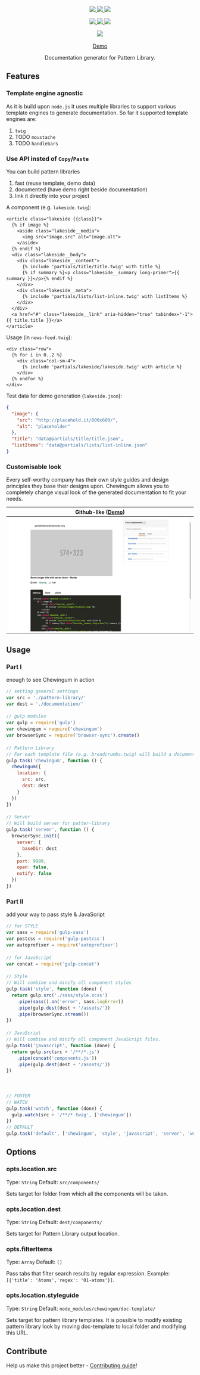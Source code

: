 

<p align="center">
  <a href="https://travis-ci.org/karlisup/chewingum" title="Build Status">
   <img src="https://img.shields.io/travis/karlisup/chewingum/master.svg?style=flat-square" />
  </a>
  <a href="https://coveralls.io/r/karlisup/chewingum?branch=master" title="Coverage Status">
    <img src="https://img.shields.io/coveralls/karlisup/chewingum.svg?style=flat-square" />
  </a>
  <a href="https://www.npmjs.com/package/chewingum" title="npm">
    <img src="https://img.shields.io/npm/dm/chewingum.svg?style=flat-square" />
  </a>
</p>
<p align="center">
  <a href="https://www.npmjs.com/package/chewingum" title="NPM version">
    <img src="https://img.shields.io/npm/v/chewingum.svg?style=flat-square" />
  </a>
  <a href="https://david-dm.org/karlisup/chewingum" title="Dependency Status">
    <img src="https://img.shields.io/david/karlisup/chewingum.svg?style=flat-square&label=deps" />
  </a>
  <a href="https://david-dm.org/karlisup/chewingum#info=devDependencies" title="devDependency Status">
    <img src="https://img.shields.io/david/dev/karlisup/chewingum.svg?style=flat-square&label=devDeps" />
  </a>
</p>
<p align="center"><a href="https://www.github.com/karlisup/chewingum"><img src="https://placehold.it/200x125/" /></a></p>
<p align="center"><a href="https://karlisup.github.io/chewingum/demo/partials/lakeside/lakeside.html" target="_blank">Demo</a></p>
<p align="center">Documentation generator for Pattern Library.</p>

## Features
### Template engine agnostic
As it is build upon `node.js` it uses multiple libraries to support various template engines to generate documentation. So far it supported template engines are:
1. `twig`
2. TODO `moustache`
3. TODO `handlebars`

### Use API insted of `Copy`/`Paste`
You can build pattern libraries
1. fast (reuse template, demo data)
2. documented (have demo right beside documentation)
3. link it directly into your project

A component (e.g. `lakeside.twig`):
```twig
<article class="lakeside {{class}}">
  {% if image %}
    <aside class="lakeside__media">
      <img src="image.src" alt="image.alt">
    </aside>
  {% endif %}
  <div class="lakeside__body">
    <div class="lakeside__content">
      {% include 'partials/title/title.twig' with title %}
      {% if summary %}<p class="lakeside__summary long-primer">{{ summary }}</p>{% endif %}
    </div>
    <div class="lakeside__meta">
      {% include 'partials/lists/list-inline.twig' with listItems %}
    </div>
  </div>
  <a href="#" class="lakeside__link" aria-hidden="true" tabindex="-1">{{ title.title }}</a>
</article>
```

Usage (in `news-feed.twig`):
```twig
<div class="row">
  {% for i in 0..2 %}
    <div class="col-sm-4">
      {% include 'partials/lakeside/lakeside.twig' with article %}
    </div>
  {% endfor %}
</div>
```

Test data for demo generation (`lakeside.json`):
```json
{
  "image": {
    "src": "http://placehold.it/800x600/",
    "alt": "placeholder"
  },
  "title": "data@partials/title/title.json",
  "listItems": "data@partials/lists/list-inline.json"
}
```

### Customisable look
Every self-worthy company has their own style guides and design principles they base their designs upon. Chewingum allows you to completely change visual look of the generated documentation to fit your needs.

| Github-like ([Demo](https://karlisup.github.io/chewingum/demo//partials/lakeside/lakeside.html)) |
| :-----------: |
| ![Github theme](https://github.com/karlisup/chewingum/blob/gh-pages/images/theme-github-preview.png) |

## Usage
### Part I
enough to see Chewingum in action
```js
// setting general settings
var src = './pattern-library/'
var dest = './documentation/'

// gulp modules
var gulp = require('gulp')
var chewingum = require('chewingum')
var browserSync = require('browser-sync').create()

// Pattern Library
// For each template file (e.g. breadcrumbs.twig) will build a documentation file.
gulp.task('chewingum', function () {
  chewingum({
    location: {
      src: src,
      dest: dest
    }
  })
})

// Server
// Will build server for patter-library
gulp.task('server', function () {
  browserSync.init({
    server: {
      baseDir: dest
    },
    port: 9999,
    open: false,
    notify: false
  })
})
```

### Part II
add your way to pass style & JavaScript

```js
// for STYLE
var sass = require('gulp-sass')
var postcss = require('gulp-postcss')
var autoprefixer = require('autoprefixer')

// for JavaScript
var concat = require('gulp-concat')

// Style
// Will combine and minify all component styles
gulp.task('style', function (done) {
  return gulp.src('./sass/style.scss')
    .pipe(sass().on('error', sass.logError))
    .pipe(gulp.dest(dest + '/assets/'))
    .pipe(browserSync.stream())
})

// JavaScript
// Will combine and minify all component JavaScript files.
gulp.task('javascript', function (done) {
  return gulp.src(src + '/**/*.js')
    .pipe(concat('components.js'))
    .pipe(gulp.dest(dest + '/assets/'))
})



// FOOTER
// WATCH
gulp.task('watch', function (done) {
  gulp.watch(src + '/**/*.twig', ['chewingum'])
})
// DEFAULT
gulp.task('default', ['chewingum', 'style', 'javascript', 'server', 'watch'])
```


## Options
### opts.location.src
Type: `String` Default: `src/components/`

Sets target for folder from which all the components will be taken.

### opts.location.dest
Type: `String` Default: `dest/components/`

Sets target for Pattern Library output location.

### opts.filterItems
Type: `Array` Default: `[]`

Pass tabs that filter search results by regular expression. Example: `[{'title': 'Atoms','regex': '01-atoms'}]`.

### opts.location.styleguide
Type: `String` Default: `node_modules/chewingum/doc-template/`

Sets target for pattern library templates. It is possible to modify existing pattern library look by moving doc-template to local folder and modifying this URL.


## Contribute
Help us make this project better - [Contributing guide](/CONTRIBUTING.md)!


